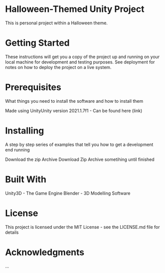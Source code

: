 # Halloween-Themed Unity Project
This is personal project within a Halloween theme.

# Getting Started
These instructions will get you a copy of the project up and running on your local machine for development and testing purposes. See deployment for notes on how to deploy the project on a live system.

# Prerequisites
What things you need to install the software and how to install them

Made using UnityUnity version 2021.1.7f1 - Can be found here (link)

# Installing
A step by step series of examples that tell you how to get a development end running

Download the zip Archive
Download Zip Archive
sometihing
until finished

# Built With
Unity3D - The Game Engine
Blender - 3D Modelling Software

# License
This project is licensed under the MIT License - see the LICENSE.md file for details

# Acknowledgments
...
